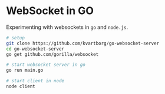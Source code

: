 # WebSocket in GO

Experimenting with websockets in `go` and `node.js`.

```sh
# setup
git clone https://github.com/kvartborg/go-websocket-server
cd go-websocket-server
go get github.com/gorilla/websocket

# start websocket server in go
go run main.go

# start client in node
node client
```
